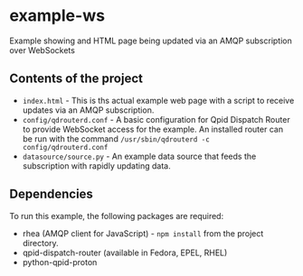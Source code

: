 # example-ws
Example showing and HTML page being updated via an AMQP subscription over WebSockets

## Contents of the project

  * `index.html` - This is ths actual example web page with a script to receive updates via an AMQP subscription.
  * `config/qdrouterd.conf` - A basic configuration for Qpid Dispatch Router to provide WebSocket access for the example.  An installed router can be run with the command `/usr/sbin/qdrouterd -c config/qdrouterd.conf`
  * `datasource/source.py` - An example data source that feeds the subscription with rapidly updating data.

## Dependencies

To run this example, the following packages are required:

  * rhea (AMQP client for JavaScript) - `npm install` from the project directory.
  * qpid-dispatch-router (available in Fedora, EPEL, RHEL)
  * python-qpid-proton
